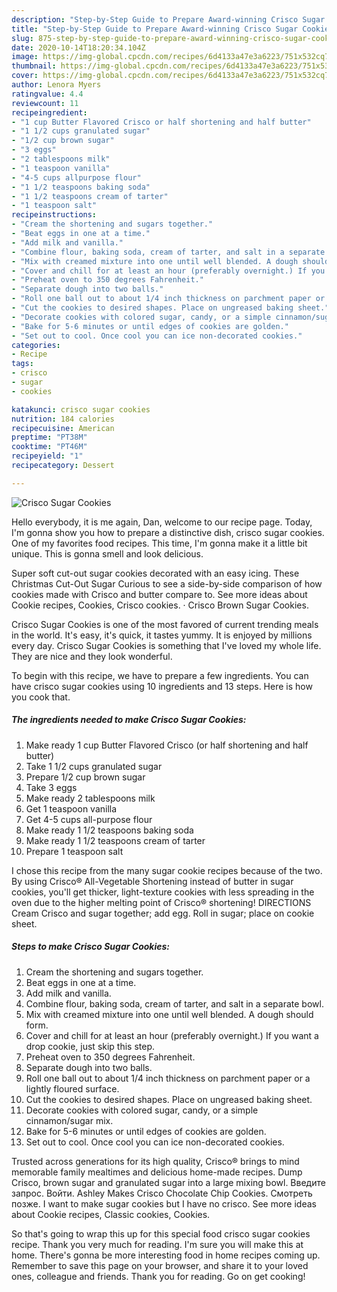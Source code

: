 ```yaml
---
description: "Step-by-Step Guide to Prepare Award-winning Crisco Sugar Cookies"
title: "Step-by-Step Guide to Prepare Award-winning Crisco Sugar Cookies"
slug: 875-step-by-step-guide-to-prepare-award-winning-crisco-sugar-cookies
date: 2020-10-14T18:20:34.104Z
image: https://img-global.cpcdn.com/recipes/6d4133a47e3a6223/751x532cq70/crisco-sugar-cookies-recipe-main-photo.jpg
thumbnail: https://img-global.cpcdn.com/recipes/6d4133a47e3a6223/751x532cq70/crisco-sugar-cookies-recipe-main-photo.jpg
cover: https://img-global.cpcdn.com/recipes/6d4133a47e3a6223/751x532cq70/crisco-sugar-cookies-recipe-main-photo.jpg
author: Lenora Myers
ratingvalue: 4.4
reviewcount: 11
recipeingredient:
- "1 cup Butter Flavored Crisco or half shortening and half butter"
- "1 1/2 cups granulated sugar"
- "1/2 cup brown sugar"
- "3 eggs"
- "2 tablespoons milk"
- "1 teaspoon vanilla"
- "4-5 cups allpurpose flour"
- "1 1/2 teaspoons baking soda"
- "1 1/2 teaspoons cream of tarter"
- "1 teaspoon salt"
recipeinstructions:
- "Cream the shortening and sugars together."
- "Beat eggs in one at a time."
- "Add milk and vanilla."
- "Combine flour, baking soda, cream of tarter, and salt in a separate bowl."
- "Mix with creamed mixture into one until well blended. A dough should form."
- "Cover and chill for at least an hour (preferably overnight.) If you want a drop cookie, just skip this step."
- "Preheat oven to 350 degrees Fahrenheit."
- "Separate dough into two balls."
- "Roll one ball out to about 1/4 inch thickness on parchment paper or a lightly floured surface."
- "Cut the cookies to desired shapes. Place on ungreased baking sheet."
- "Decorate cookies with colored sugar, candy, or a simple cinnamon/sugar mix."
- "Bake for 5-6 minutes or until edges of cookies are golden."
- "Set out to cool. Once cool you can ice non-decorated cookies."
categories:
- Recipe
tags:
- crisco
- sugar
- cookies

katakunci: crisco sugar cookies 
nutrition: 184 calories
recipecuisine: American
preptime: "PT38M"
cooktime: "PT46M"
recipeyield: "1"
recipecategory: Dessert

---
```



![Crisco Sugar Cookies](https://img-global.cpcdn.com/recipes/6d4133a47e3a6223/751x532cq70/crisco-sugar-cookies-recipe-main-photo.jpg)

Hello everybody, it is me again, Dan, welcome to our recipe page. Today, I'm gonna show you how to prepare a distinctive dish, crisco sugar cookies. One of my favorites food recipes. This time, I'm gonna make it a little bit unique. This is gonna smell and look delicious.

Super soft cut-out sugar cookies decorated with an easy icing. These Christmas Cut-Out Sugar Curious to see a side-by-side comparison of how cookies made with Crisco and butter compare to. See more ideas about Cookie recipes, Cookies, Crisco cookies. · Crisco Brown Sugar Cookies.

Crisco Sugar Cookies is one of the most favored of current trending meals in the world. It's easy, it's quick, it tastes yummy. It is enjoyed by millions every day. Crisco Sugar Cookies is something that I've loved my whole life. They are nice and they look wonderful.


To begin with this recipe, we have to prepare a few ingredients. You can have crisco sugar cookies using 10 ingredients and 13 steps. Here is how you cook that.

<!--inarticleads1-->

##### The ingredients needed to make Crisco Sugar Cookies:

1. Make ready 1 cup Butter Flavored Crisco (or half shortening and half butter)
1. Take 1 1/2 cups granulated sugar
1. Prepare 1/2 cup brown sugar
1. Take 3 eggs
1. Make ready 2 tablespoons milk
1. Get 1 teaspoon vanilla
1. Get 4-5 cups all-purpose flour
1. Make ready 1 1/2 teaspoons baking soda
1. Make ready 1 1/2 teaspoons cream of tarter
1. Prepare 1 teaspoon salt


I chose this recipe from the many sugar cookie recipes because of the two. By using Crisco® All-Vegetable Shortening instead of butter in sugar cookies, you&#39;ll get thicker, light-texture cookies with less spreading in the oven due to the higher melting point of Crisco® shortening! DIRECTIONS Cream Crisco and sugar together; add egg. Roll in sugar; place on cookie sheet. 

<!--inarticleads2-->

##### Steps to make Crisco Sugar Cookies:

1. Cream the shortening and sugars together.
1. Beat eggs in one at a time.
1. Add milk and vanilla.
1. Combine flour, baking soda, cream of tarter, and salt in a separate bowl.
1. Mix with creamed mixture into one until well blended. A dough should form.
1. Cover and chill for at least an hour (preferably overnight.) If you want a drop cookie, just skip this step.
1. Preheat oven to 350 degrees Fahrenheit.
1. Separate dough into two balls.
1. Roll one ball out to about 1/4 inch thickness on parchment paper or a lightly floured surface.
1. Cut the cookies to desired shapes. Place on ungreased baking sheet.
1. Decorate cookies with colored sugar, candy, or a simple cinnamon/sugar mix.
1. Bake for 5-6 minutes or until edges of cookies are golden.
1. Set out to cool. Once cool you can ice non-decorated cookies.


Trusted across generations for its high quality, Crisco® brings to mind memorable family mealtimes and delicious home-made recipes. Dump Crisco, brown sugar and granulated sugar into a large mixing bowl. Введите запрос. Войти. Ashley Makes Crisco Chocolate Chip Cookies. Смотреть позже. I want to make sugar cookies but I have no crisco. See more ideas about Cookie recipes, Classic cookies, Cookies. 

So that's going to wrap this up for this special food crisco sugar cookies recipe. Thank you very much for reading. I'm sure you will make this at home. There's gonna be more interesting food in home recipes coming up. Remember to save this page on your browser, and share it to your loved ones, colleague and friends. Thank you for reading. Go on get cooking!
